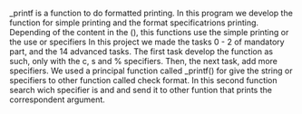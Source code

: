 _printf is a function to do formatted printing. In this program we develop the function for simple printing and the format specificatrions printing.
Depending of the content in the (), this functions use the simple printing or the use or specifiers
In this project we made the tasks 0 - 2 of mandatory part, and the 14 advanced tasks. The first task develop the function as such, only with the c, s and % specifiers. Then, the next task, add more specifiers.
We used a principal function called _printf() for give the string or specifiers to other function called check format. In this second function search wich specifier is and and send it to other funtion that prints the correspondent argument. 
